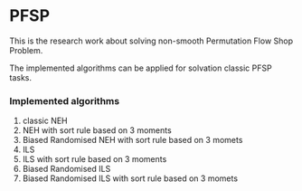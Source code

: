 # PFSP

This is the research work about solving non-smooth Permutation Flow Shop Problem.

The implemented algorithms can be applied for solvation classic PFSP tasks.

### Implemented algorithms
1) classic NEH
2) NEH with sort rule based on 3 moments
3) Biased Randomised NEH with sort rule based on 3 momets
4) ILS
5) ILS with sort rule based on 3 moments
6) Biased Randomised ILS
7) Biased Randomised ILS with sort rule based on 3 momets
